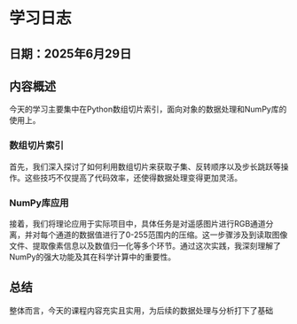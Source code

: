 # 学习日志
## 日期：2025年6月29日

## 内容概述

今天的学习主要集中在Python数组切片索引，面向对象的数据处理和NumPy库的使用上。

### 数组切片索引

首先，我们深入探讨了如何利用数组切片来获取子集、反转顺序以及步长跳跃等操作。这些技巧不仅提高了代码效率，还使得数据处理变得更加灵活。

### NumPy库应用

接着，我们将理论应用于实际项目中，具体任务是对遥感图片进行RGB通道分离，并对每个通道的数据值进行了0-255范围内的压缩。这一步骤涉及到读取图像文件、提取像素信息以及数值归一化等多个环节。通过这次实践，我深刻理解了NumPy的强大功能及其在科学计算中的重要性。

## 总结

整体而言，今天的课程内容充实且实用，为后续的数据处理与分析打下了基础
